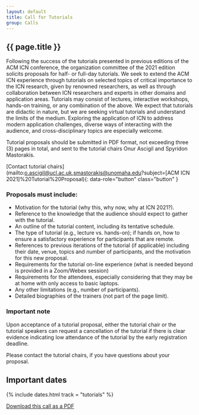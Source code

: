 ```yaml
---
layout: default
title: Call for Tutorials
group: Calls
---
```


## {{ page.title }}

Following the success of the tutorials presented in previous editions of the ACM ICN conference, the organization committee of the 2021 edition solicits proposals for half- or full-day tutorials. We seek to extend the ACM ICN experience through tutorials on selected topics of critical importance to the ICN research, given by renowned researchers, as well as through collaboration between ICN researchers and experts in other domains and application areas. Tutorials may consist of lectures, interactive workshops, hands-on training, or any combination of the above. We expect that tutorials are didactic in nature, but we are seeking virtual tutorials and understand the limits of the medium. Exploring the application of ICN to address modern application challenges, diverse ways of interacting with the audience, and cross-disciplinary topics are especially welcome.

Tutorial proposals should be submitted in PDF format, not exceeding three (3) pages in total, and sent to the tutorial chairs Onur Ascigil and Spyridon Mastorakis.

[Contact tutorial chairs](mailto:o.ascigil@ucl.ac.uk,smastorakis@unomaha.edu?subject=[ACM ICN 2021]%20Tutorial%20Proposal){: data-role="button" class="button" }

### Proposals must include:

- Motivation for the tutorial (why this, why now, why at ICN 2021?).
- Reference to the knowledge that the audience should expect to gather with the tutorial.
- An outline of the tutorial content, including its tentative schedule.
- The type of tutorial (e.g., lecture vs. hands-on); if hands on, how to ensure a satisfactory experience for participants that are remote.
- References to previous iterations of the tutorial (if applicable) including their date, venue, topics and number of participants, and the motivation for this new proposal.
- Requirements for the tutorial on-line experience (what is needed beyond is provided in a Zoom/Webex session)
- Requirements for the attendees, especially considering that they may be at home with only access to basic laptops.
- Any other limitations (e.g., number of participants).
- Detailed biographies of the trainers (not part of the page limit).

### Important note

Upon acceptance of a tutorial proposal, either the tutorial chair or the tutorial speakers can request a cancellation of the tutorial if there is clear evidence indicating low attendance of the tutorial by the early registration deadline.

Please contact the tutorial chairs, if you have questions about your proposal.

## Important dates

{% include dates.html track = "tutorials" %}

<a href="{% asset ACM-ICN-2021-Call-For-Tutorials.pdf @path %}" rel="external" data-role="button" class="dl-button button">Download this call as a PDF</a>
